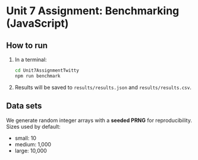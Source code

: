 # Unit 7 Assignment: Benchmarking (JavaScript)

## How to run
1. In a terminal:
   ```bash
   cd Unit7AssignmentTwitty
   npm run benchmark
   ```
2. Results will be saved to `results/results.json` and `results/results.csv`.

## Data sets
We generate random integer arrays with a **seeded PRNG** for reproducibility. Sizes used by default:
- small: 10
- medium: 1,000
- large: 10,000